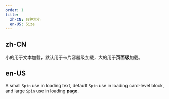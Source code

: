 ```yaml
---
order: 1
title: 
  zh-CN: 各种大小
  en-US: Size
---
```


## zh-CN

小的用于文本加载，默认用于卡片容器级加载，大的用于**页面级**加载。

## en-US

A small `Spin` use in loading text, default `Spin` use in loading card-level block, and large `Spin` use in loading **page**.

